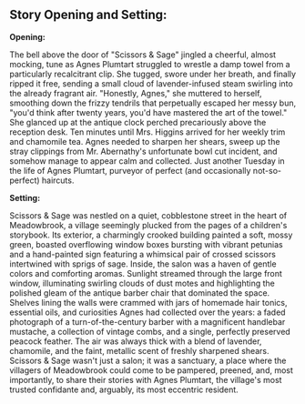 ## Story Opening and Setting:

**Opening:**

The bell above the door of "Scissors & Sage" jingled a cheerful, almost mocking, tune as Agnes Plumtart struggled to wrestle a damp towel from a particularly recalcitrant clip. She tugged, swore under her breath, and finally ripped it free, sending a small cloud of lavender-infused steam swirling into the already fragrant air. "Honestly, Agnes," she muttered to herself, smoothing down the frizzy tendrils that perpetually escaped her messy bun, "you'd think after twenty years, you'd have mastered the art of the towel." She glanced up at the antique clock perched precariously above the reception desk. Ten minutes until Mrs. Higgins arrived for her weekly trim and chamomile tea. Agnes needed to sharpen her shears, sweep up the stray clippings from Mr. Abernathy's unfortunate bowl cut incident, and somehow manage to appear calm and collected. Just another Tuesday in the life of Agnes Plumtart, purveyor of perfect (and occasionally not-so-perfect) haircuts.

**Setting:**

Scissors & Sage was nestled on a quiet, cobblestone street in the heart of Meadowbrook, a village seemingly plucked from the pages of a children's storybook. Its exterior, a charmingly crooked building painted a soft, mossy green, boasted overflowing window boxes bursting with vibrant petunias and a hand-painted sign featuring a whimsical pair of crossed scissors intertwined with sprigs of sage. Inside, the salon was a haven of gentle colors and comforting aromas. Sunlight streamed through the large front window, illuminating swirling clouds of dust motes and highlighting the polished gleam of the antique barber chair that dominated the space. Shelves lining the walls were crammed with jars of homemade hair tonics, essential oils, and curiosities Agnes had collected over the years: a faded photograph of a turn-of-the-century barber with a magnificent handlebar mustache, a collection of vintage combs, and a single, perfectly preserved peacock feather. The air was always thick with a blend of lavender, chamomile, and the faint, metallic scent of freshly sharpened shears. Scissors & Sage wasn't just a salon; it was a sanctuary, a place where the villagers of Meadowbrook could come to be pampered, preened, and, most importantly, to share their stories with Agnes Plumtart, the village's most trusted confidante and, arguably, its most eccentric resident.
